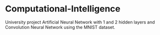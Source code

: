 # Computational-Intelligence
University project
Artificial Neural Network with 1 and 2 hidden layers and Convolution Neural Network using the MNIST dataset.
